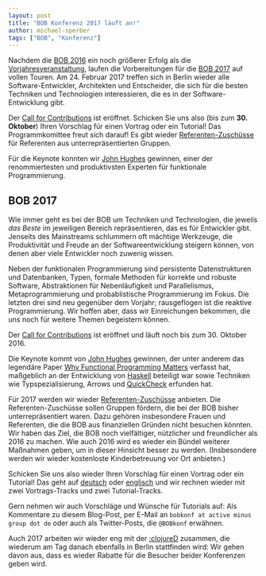 ```yaml
---
layout: post
title: "BOB Konferenz 2017 läuft an!"
author: michael-sperber
tags: ["BOB", "Konferenz"]
---
```


Nachdem die [BOB 2016](http://bobkonf.de/2016/) ein noch größerer Erfolg
als die [Vorjahresveranstaltung](http://bobkonf.de/2015/), laufen die Vorbereitungen für die [BOB
2017](http://bobkonf.de/2017/) auf vollen Touren. Am
24. Februar 2017 treffen sich in Berlin wieder alle
Software-Entwickler, Architekten und Entscheider, die sich für die
besten Techniken und Technologien interessieren, die es in der
Software-Entwicklung gibt.

Der [Call for Contributions](http://bobkonf.de/2017/cfp.html) ist
eröffnet.  Schicken Sie uns also (bis zum **30. Oktober**) 
Ihren Vorschlag für einen Vortrag oder ein Tutorial! Das
Programmkomittee freut sich darauf!  Es gibt wieder
[Referenten-Zuschüsse](http://bobkonf.de/2017/de/speaker-grants.html)
für Referenten aus unterrepräsentierten Gruppen.

Für die Keynote konnten wir
[John Hughes](http://www.cse.chalmers.se/~rjmh/) gewinnen, einer der
renommiertesten und produktivsten Experten für funktionale
Programmierung.

<!-- more start -->

## BOB 2017

Wie immer geht es bei der BOB um Techniken und Technologien, die
jeweils *das Beste* im jeweiligen Bereich repräsentieren, das es für
Entwickler gibt.  Jenseits des Mainstreams schlummern oft mächtige
Werkzeuge, die Produktivität und Freude an der Softwareentwicklung
steigern können, von denen aber viele Entwickler noch zuwenig wissen.

Neben der funktionalen Programmierung sind persistente Datenstrukturen
und Datenbanken, Typen, formale Methoden für korrekte und robuste
Software, Abstraktionen für Nebenläufigkeit und Parallelismus,
Metaprogrammierung und probablistische Programmierung im Fokus.  Die
letzten drei sind neu gegenüber dem Vorjahr; rausgeflogen ist die
reaktive Programmierung.  Wir hoffen aber, dass wir Einreichungen
bekommen, die uns noch für weitere Themen begeistern können.

Der [Call for Contributions](http://bobkonf.de/2017/cfp.html) ist
eröffnet und läuft noch bis zum 30. Oktober 2016.

Die Keynote kommt von [John Hughes](http://www.cse.chalmers.se/~rjmh/)
gewinnen, der unter anderem das legendäre Paper
[Why Functional Programming Matters](http://www.cs.chalmers.se/~rjmh/Papers/whyfp.html)
verfasst hat, maßgeblich an der Entwicklung von
[Haskell](http://haskell.org/) beteiligt war sowie Techniken wie
Typspezialisierung, Arrows und
[QuickCheck](https://en.wikipedia.org/wiki/QuickCheck) erfunden hat.

Für 2017 werden wir wieder
[Referenten-Zuschüsse](http://bobkonf.de/2017/de/speaker-grants.html)
anbieten. Die Referenten-Zuschüsse sollen Gruppen fördern, die bei der
BOB bisher unterrepräsentiert waren. Dazu gehören insbesondere Frauen
und Referenten, die die BOB aus finanziellen Gründen nicht besuchen
könnten. Wir haben das Ziel, die BOB noch vielfältiger, nützlicher und
freundlicher als 2016 zu machen.  Wie auch 2016 wird es wieder ein
Bündel weiterer Maßnahmen geben, um in dieser Hinsicht besser zu
werden.  (Insbesondere werden wir wieder kostenloste Kinderbetreuung
vor Ort anbieten.)

Schicken Sie uns also wieder Ihren Vorschlag für einen Vortrag oder
ein Tutorial!  Das geht auf
[deutsch](http://bobkonf.de/2017/de/cfp.html) oder
[englisch](http://bobkonf.de/2017/en/cfp.html) und wir rechnen wieder
mit zwei Vortrags-Tracks und zwei Tutorial-Tracks.

Gern nehmen wir auch Vorschläge und Wünsche für Tutorials auf: Als
Kommentare zu diesem Blog-Post, per E-Mail an `bobkonf at active minus
group dot de` oder auch als Twitter-Posts, die `@BOBkonf` erwähnen.

Auch 2017 arbeiten wir wieder eng mit der
[:clojureD](http://clojured.de/) zusammen, die wiederum am Tag danach
ebenfalls in Berlin stattfinden wird: Wir gehen davon aus, dass es
wieder Rabatte für die Besucher beider Konferenzen geben wird.

<!-- more end -->
